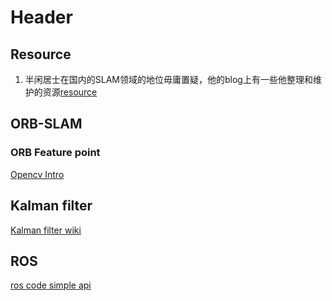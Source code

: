 <!-- TITLE: Slam -->
<!-- SUBTITLE: A quick summary of Slam -->

# Header

## Resource
1. 半闲居士在国内的SLAM领域的地位毋庸置疑，他的blog上有一些他整理和维护的资源[resource](https://www.cnblogs.com/gaoxiang12/p/5762702.html)


## ORB-SLAM
### ORB Feature point
[Opencv Intro](https://docs.opencv.org/3.0-beta/doc/py_tutorials/py_feature2d/py_orb/py_orb.html)
## Kalman filter

[Kalman filter wiki](https://en.wikipedia.org/wiki/Kalman_filter)

## ROS
[ros code simple api](http://wiki.ros.org/rosbag/Code%20API)